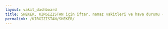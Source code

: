```yaml
---
layout: vakit_dashboard
title: SHEKER, KIRGIZISTAN için iftar, namaz vakitleri ve hava durumu - ilçe/eyalet seç
permalink: /KIRGIZISTAN/SHEKER/
---
```


<script type="text/javascript">
  var GLOBAL_COUNTRY = 'KIRGIZISTAN';
  var GLOBAL_CITY = 'SHEKER';
  var GLOBAL_STATE = '';
  var lat = 72;
  var lon = 21;
</script>
